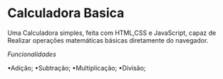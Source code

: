 # Calculadora Basica
Uma Calculadora simples, feita com HTML,CSS e JavaScript, capaz de Realizar operações matemáticas básicas diretamente do navegador.

*Funcionalidades*

•Adição;
•Subtração;
•Multiplicação;
•Divisão;




